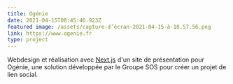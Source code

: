 ```yaml
---
title: Ogénie
date: 2021-04-15T08:45:46.923Z
featured image: /assets/capture-d’écran-2021-04-15-à-10.57.56.png
link: https://www.ogenie.fr
type: project
---
```

Webdesign et réalisation avec [Next.js](https://nextjs.org/) d'un site de présentation pour Ogénie, une solution développée par le Groupe SOS pour créer un projet de lien social.